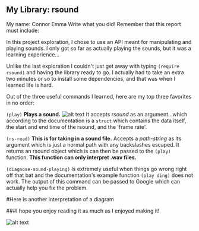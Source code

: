 ## My Library: rsound
My name: Connor Emma
Write what you did!
Remember that this report must include:

In this project exploration, I chose to use an API meant for manipulating and playing sounds. I only got so far as actually playing the sounds, but it was a learning experience...

Unlike the last exploration I couldn't just get away with typing `(require rsound)` and having the library ready to go. I actually had to take an extra two minutes or so to install some dependencies, and that was when I learned life is hard.

Out of the three useful commands I learned, here are my top three favorites in no order:

`(play)` **Plays a sound.** ![alt text](http://test.wowaustralia.com.au/wp-content/uploads/2015/05/WOW-Logo-no-text-e1430265147670.jpg)
It accepts *rsound* as an argument...which according to the documentation is a `struct` which contains the data itself, the start and end time of the rsound, and the 'frame rate'.

`(rs-read)` **This is for taking in a sound file.** Accepts a *path-string* as its argument which is just a normal path with any backslashes escaped. It returns an rsound object which is can then be passed to the `(play)` function. **This function can only interpret .wav files.** 

`(diagnose-sound-playing)` Is extremely useful when things go wrong right off that bat and the documentation's example function `(play ding)` does not work. The output of this command can be passed to Google which can actually help you fix the problem. 


#Here is another interpretation of a diagram

###I hope you enjoy reading it as much as I enjoyed making it!

![alt text][diagram]

[diagram]: https://i.imgur.com/L5otdAT.png
